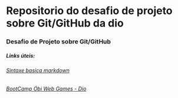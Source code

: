 # Repositorio do desafio de projeto sobre Git/GitHub da dio
### Desafio de Projeto sobre Git/GitHub

##### Links úteis:
###### [Sintaxe basica markdown](https://www.markdownguide.org/basic-syntax/)
###### [BootCamp Óbi Web Games - Dio](https://web.dio.me/track/orbi-web-game-developer)
